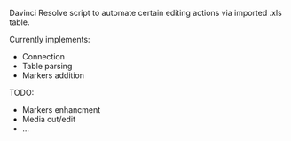 Davinci Resolve script to automate certain editing actions via imported .xls table.

Currently implements:
- Connection
- Table parsing
- Markers addition

TODO:
- Markers enhancment
- Media cut/edit
- ...
